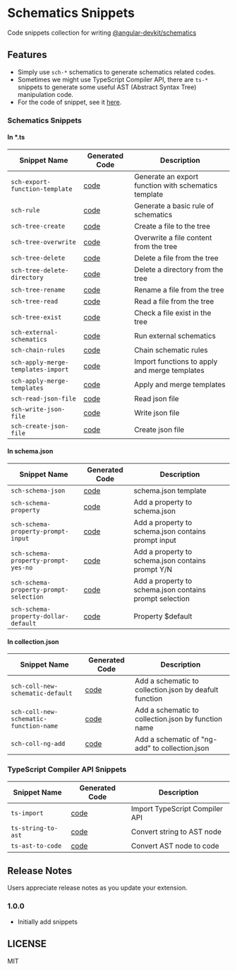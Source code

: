 # Schematics Snippets

Code snippets collection for writing [@angular-devkit/schematics](https://www.npmjs.com/package/@angular-devkit/schematics)

## Features

- Simply use `sch-*` schematics to generate schematics related codes.
- Sometimes we might use TypeScript Compiler API, there are `ts-*` snippets to generate some useful AST (Abstract Syntax Tree) manipulation code.
- For the code of snippet, see it [here](docs/).

### Schematics Snippets

#### In \*.ts

<!-- Schematics Begin -->

| Snippet Name                       | Generated Code                                              | Description                                          |
| ---------------------------------- | ----------------------------------------------------------- | ---------------------------------------------------- |
| `sch-export-function-template`     | [code](docs/schematics/sch-export-function-template.md)     | Generate an export function with schematics template |
| `sch-rule`                         | [code](docs/schematics/sch-rule.md)                         | Generate a basic rule of schematics                  |
| `sch-tree-create`                  | [code](docs/schematics/sch-tree-create.md)                  | Create a file to the tree                            |
| `sch-tree-overwrite`               | [code](docs/schematics/sch-tree-overwrite.md)               | Overwrite a file content from the tree               |
| `sch-tree-delete`                  | [code](docs/schematics/sch-tree-delete.md)                  | Delete a file from the tree                          |
| `sch-tree-delete-directory`        | [code](docs/schematics/sch-tree-delete-directory.md)        | Delete a directory from the tree                     |
| `sch-tree-rename`                  | [code](docs/schematics/sch-tree-rename.md)                  | Rename a file from the tree                          |
| `sch-tree-read`                    | [code](docs/schematics/sch-tree-read.md)                    | Read a file from the tree                            |
| `sch-tree-exist`                   | [code](docs/schematics/sch-tree-exist.md)                   | Check a file exist in the tree                       |
| `sch-external-schematics`          | [code](docs/schematics/sch-external-schematics.md)          | Run external schematics                              |
| `sch-chain-rules`                  | [code](docs/schematics/sch-chain-rules.md)                  | Chain schematic rules                                |
| `sch-apply-merge-templates-import` | [code](docs/schematics/sch-apply-merge-templates-import.md) | Import functions to apply and merge templates        |
| `sch-apply-merge-templates`        | [code](docs/schematics/sch-apply-merge-templates.md)        | Apply and merge templates                            |
| `sch-read-json-file`               | [code](docs/schematics/sch-read-json-file.md)               | Read json file                                       |
| `sch-write-json-file`              | [code](docs/schematics/sch-write-json-file.md)              | Write json file                                      |
| `sch-create-json-file`             | [code](docs/schematics/sch-create-json-file.md)             | Create json file                                     |

<!-- Schematics End -->

#### In schema.json

<!-- Schema Begin -->

| Snippet Name                           | Generated Code                                              | Description                                             |
| -------------------------------------- | ----------------------------------------------------------- | ------------------------------------------------------- |
| `sch-schema-json`                      | [code](docs/schema/sch-schema-json.md)                      | schema.json template                                    |
| `sch-schema-property`                  | [code](docs/schema/sch-schema-property.md)                  | Add a property to schema.json                           |
| `sch-schema-property-prompt-input`     | [code](docs/schema/sch-schema-property-prompt-input.md)     | Add a property to schema.json contains prompt input     |
| `sch-schema-property-prompt-yes-no`    | [code](docs/schema/sch-schema-property-prompt-yes-no.md)    | Add a property to schema.json contains prompt Y/N       |
| `sch-schema-property-prompt-selection` | [code](docs/schema/sch-schema-property-prompt-selection.md) | Add a property to schema.json contains prompt selection |
| `sch-schema-property-dollar-default`   | [code](docs/schema/sch-schema-property-dollar-default.md)   | Property $default                                       |

<!-- Schema End -->

#### In collection.json

<!-- Collection Begin -->

| Snippet Name                           | Generated Code                                                  | Description                                            |
| -------------------------------------- | --------------------------------------------------------------- | ------------------------------------------------------ |
| `sch-coll-new-schematic-default`       | [code](docs/collection/sch-coll-new-schematic-default.md)       | Add a schematic to collection.json by deafult function |
| `sch-coll-new-schematic-function-name` | [code](docs/collection/sch-coll-new-schematic-function-name.md) | Add a schematic to collection.json by function name    |
| `sch-coll-ng-add`                      | [code](docs/collection/sch-coll-ng-add.md)                      | Add a schematic of "ng-add" to collection.json         |

<!-- Collection End -->

### TypeScript Compiler API Snippets

<!-- TypeScript Begin -->

| Snippet Name       | Generated Code                              | Description                    |
| ------------------ | ------------------------------------------- | ------------------------------ |
| `ts-import`        | [code](docs/typescript/ts-import.md)        | Import TypeScript Compiler API |
| `ts-string-to-ast` | [code](docs/typescript/ts-string-to-ast.md) | Convert string to AST node     |
| `ts-ast-to-code`   | [code](docs/typescript/ts-ast-to-code.md)   | Convert AST node to code       |

<!-- TypeScript End -->

## Release Notes

Users appreciate release notes as you update your extension.

### 1.0.0

- Initially add snippets

## LICENSE

MIT
